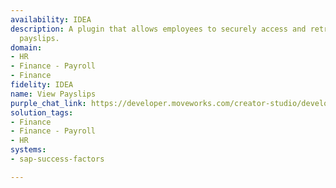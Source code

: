 ```yaml
---
availability: IDEA
description: A plugin that allows employees to securely access and retrieve their
  payslips.
domain:
- HR
- Finance - Payroll
- Finance
fidelity: IDEA
name: View Payslips
purple_chat_link: https://developer.moveworks.com/creator-studio/developer-tools/purple-chat/?conversation=%7B%22startTimestamp%22%3A%2211%3A43+AM%22%2C%22messages%22%3A%5B%7B%22role%22%3A%22user%22%2C%22parts%22%3A%5B%7B%22richText%22%3A%22Can+you+show+me+my+paychecks+for+the+past+few+months%3F%22%7D%5D%7D%2C%7B%22role%22%3A%22assistant%22%2C%22parts%22%3A%5B%7B%22richText%22%3A%22%3Cp%3EHere%27s+a+summary+of+your+recent+paychecks.+%3Cbr%3E%3C%2Fp%3E%22%7D%2C%7B%22richText%22%3A%22%3Cb%3EPaycheck%3A+March+15%2C+2023%3C%2Fb%3E%3Cbr%3E%3Cb%3EDate+Deposited%3A%3C%2Fb%3E+March+15%2C+2023%3Cbr%3E%3Cb%3EAmount%3A%3C%2Fb%3E+%241537.42%22%7D%2C%7B%22richText%22%3A%22%3Cb%3EPaycheck%3A+March+1%2C+2023%3C%2Fb%3E%3Cbr%3E%3Cb%3EDate+Deposited%3A%3C%2Fb%3E+March+1%2C+2023%3Cbr%3E%3Cb%3EAmount%3A%3C%2Fb%3E+%241542.75%22%7D%2C%7B%22richText%22%3A%22%3Cb%3EPaycheck%3A+February+15%2C+2023%3C%2Fb%3E%3Cbr%3E%3Cb%3EDate+Deposited%3A%3C%2Fb%3E+February+15%2C+2023%3Cbr%3E%3Cb%3EAmount%3A%3C%2Fb%3E+%241528.60%22%7D%2C%7B%22richText%22%3A%22%3Cb%3EPaycheck%3A+February+1%2C+2023%3C%2Fb%3E%3Cbr%3E%3Cb%3EDate+Deposited%3A%3C%2Fb%3E+February+1%2C+2023%3Cbr%3E%3Cb%3EAmount%3A%3C%2Fb%3E+%241530.99%22%7D%2C%7B%22richText%22%3A%22%3Cb%3EPaycheck%3A+January+15%2C+2023%3C%2Fb%3E%3Cbr%3E%3Cb%3EDate+Deposited%3A%3C%2Fb%3E+January+15%2C+2023%3Cbr%3E%3Cb%3EAmount%3A%3C%2Fb%3E+%241501.33%22%7D%2C%7B%22richText%22%3A%22%3Cb%3EPaycheck%3A+January+1%2C+2023%3C%2Fb%3E%3Cbr%3E%3Cb%3EDate+Deposited%3A%3C%2Fb%3E+January+1%2C+2023%3Cbr%3E%3Cb%3EAmount%3A%3C%2Fb%3E+%241503.22%22%7D%5D%7D%5D%7D
solution_tags:
- Finance
- Finance - Payroll
- HR
systems:
- sap-success-factors

---
```

